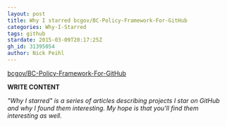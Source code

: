 ```yaml
---
layout: post
title: Why I starred bcgov/BC-Policy-Framework-For-GitHub
categories: Why-I-Starred
tags: github
stardate: 2015-03-09T20:17:25Z
gh_id: 31395054
author: Nick Peihl
---
```


[bcgov/BC-Policy-Framework-For-GitHub](https://github.com/bcgov/BC-Policy-Framework-For-GitHub)

**WRITE CONTENT**

*"Why I starred" is a series of articles describing projects I star on GitHub and why I found them interesting. My hope is that you'll find them interesting as well.*


